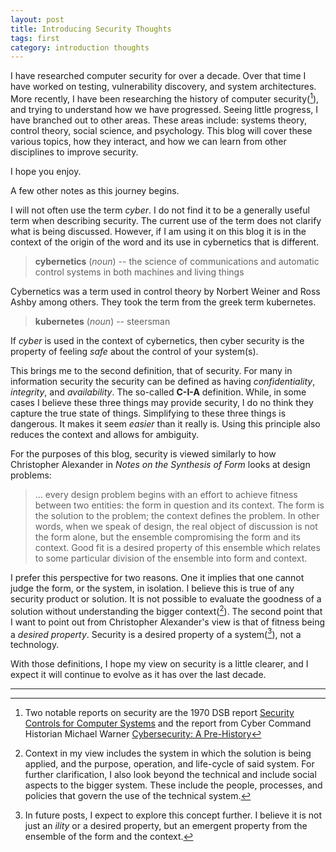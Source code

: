 ```yaml
---
layout: post
title: Introducing Security Thoughts 
tags: first
category: introduction thoughts
---
```


I have researched computer security for over a decade. Over that time I have worked on testing, vulnerability discovery, and system architectures. More recently, I have been researching the history of computer security([^1]), and trying to understand how we have progressed. Seeing little progress, I have branched out to other areas. These areas include: systems theory, control theory, social science, and psychology. This blog will cover these various topics, how they interact, and how we can learn from other disciplines to improve security. 

I hope you enjoy.

A few other notes as this journey begins. 

I will not often use the term _cyber_. I do not find it to be a generally useful term when describing security. The current use of the term does not clarify what is being discussed. However, if I am using it on this blog it is in the context of the origin of the word and its use in cybernetics that is different.

> __cybernetics__ (_noun_) -- the science of communications and automatic control systems in both machines and living things

Cybernetics was a term used in control theory by Norbert Weiner and Ross Ashby among others. They took the term from the greek term kubernetes.

> __kubernetes__ (_noun_) -- steersman

If _cyber_ is used in the context of cybernetics, then cyber security is the property of feeling _safe_ about the control of your system(s).

This brings me to the second definition, that of security. For many in information security the security can be defined as having _confidentiality_, _integrity_, and _availability_. The so-called __C-I-A__ definition. While, in some cases I believe these three things may provide security, I do no think they capture the true state of things. Simplifying to these three things is dangerous. It makes it seem _easier_ than it really is. Using this principle also reduces the context and allows for ambiguity. 

For the purposes of this blog, security is viewed similarly to how Christopher Alexander in _Notes on the Synthesis of Form_ looks at design problems:

> ... every design problem begins with an effort to achieve fitness between two entities: the form in question and its context. The form is the solution to the problem; the context defines the problem. In other words, when we speak of design, the real object of discussion is not the form alone, but the ensemble compromising the form and its context. Good fit is a desired property of this ensemble which relates to some particular division of the ensemble into form and context.

I prefer this perspective for two reasons. One it implies that one cannot judge the form, or the system, in isolation. I believe this is true of any security product or solution. It is not possible to evaluate the goodness of a solution without understanding the bigger context([^2]). The second point that I want to point out from Christopher Alexander's view is that of fitness being a _desired property_. Security is a desired property of a system([^3]), not a technology. 

With those definitions, I hope my view on security is a little clearer, and I expect it will continue to evolve as it has over the last decade.

---

[^1]: Two notable reports on security are the 1970 DSB report [Security Controls for Computer Systems](http://www.rand.org/pubs/reports/R609-1/index2.html) and the report from Cyber Command Historian Michael Warner [Cybersecurity: A Pre-History](http://www.tandfonline.com/doi/abs/10.1080/02684527.2012.708530?journalCode=fint20) 

[^2]: Context in my view includes the system in which the solution is being applied, and the purpose, operation, and life-cycle of said system. For further clarification, I also look beyond the technical and include social aspects to the bigger system. These include the people, processes, and policies that govern the use of the technical system. 

[^3]: In future posts, I expect to explore this concept further. I believe it is not just an _ility_ or a desired property, but an emergent property from the ensemble of the form and the context.
